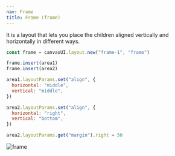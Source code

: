 ```yaml
---
nav: Frame
title: Frame (frame)
---
```


It is a layout that lets you place the children aligned vertically and horizontally in different ways.

```javascript
const frame = canvasUI.layout.new("frame-1", "frame")

frame.insert(area1)
frame.insert(area2)

area1.layoutParams.set("align", {
  horizontal: "middle",
  vertical: "middle",
})

area2.layoutParams.set("align", {
  horizontal: "right",
  vertical: "bottom",
})

area2.layoutParams.get("margin").right = 50
```

![frame](/elements/layouts/frame.svg)

